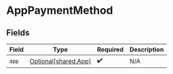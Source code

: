 # AppPaymentMethod


## Fields

| Field                                                  | Type                                                   | Required                                               | Description                                            |
| ------------------------------------------------------ | ------------------------------------------------------ | ------------------------------------------------------ | ------------------------------------------------------ |
| `app`                                                  | [Optional[shared.App]](undefined/models/shared/app.md) | :heavy_check_mark:                                     | N/A                                                    |